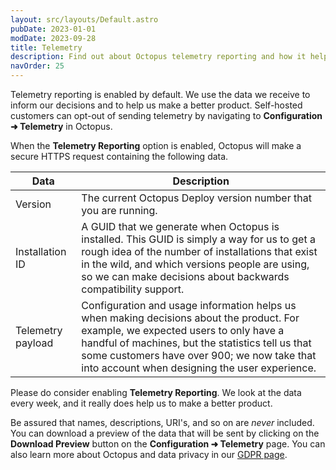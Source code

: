 ```yaml
---
layout: src/layouts/Default.astro
pubDate: 2023-01-01
modDate: 2023-09-28
title: Telemetry
description: Find out about Octopus telemetry reporting and how it helps us make a better product.
navOrder: 25
---
```


Telemetry reporting is enabled by default. We use the data we receive to inform our decisions and to help us make a better product. Self-hosted customers can opt-out of sending telemetry by navigating to **Configuration ➜ Telemetry** in Octopus.

When the **Telemetry Reporting** option is enabled, Octopus will make a secure HTTPS request containing the following data.

| Data | Description |
| ----- | ------ |
| Version | The current Octopus Deploy version number that you are running. | 
| Installation ID | A GUID that we generate when Octopus is installed. This GUID is simply a way for us to get a rough idea of the number of installations that exist in the wild, and which versions people are using, so we can make decisions about backwards compatibility support. |
| Telemetry payload | Configuration and usage information helps us when making decisions about the product. For example, we expected users to only have a handful of machines, but the statistics tell us that some customers have over 900; we now take that into account when designing the user experience. |

Please do consider enabling **Telemetry Reporting**. We look at the data every week, and it really does help us to make a better product.

Be assured that names, descriptions, URI's, and so on are _never_ included. You can download a preview of the data that will be sent by clicking on the **Download Preview** button on the **Configuration ➜ Telemetry** page. You can also learn more about Octopus and data privacy in our [GDPR page](https://octopus.com/legal/gdpr).
